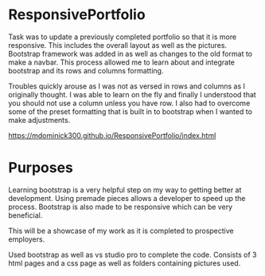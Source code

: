 # ResponsivePortfolio

Task was to update a previously completed portfolio so that it is more responsive. This includes the overall layout as well as the pictures. Bootstrap framework was added in as well as changes to the old format to make a navbar. This process allowed me to learn about and integrate bootstrap and its rows and columns formatting. 

 Troubles quickly arouse as I was not as versed in rows and columns as I originally thought. I was able to learn on the fly and finally I understood that you should not use a column unless you have row. I also had to overcome some of the preset formatting that is built in to bootstrap when I wanted to make adjustments.
 
 https://mdominick300.github.io/ResponsivePortfolio/index.html
 
 # Purposes

 Learning bootstrap is a very helpful step on my way to getting better at development. Using premade pieces allows a developer to speed up the process. Bootstrap is also made to be responsive which can be very beneficial.

This will be a showcase of my work as it is completed to prospective employers.


Used bootstrap as well as vs studio pro to complete the code.
Consists of 3 html pages and a css page as well as folders containing pictures used. 
